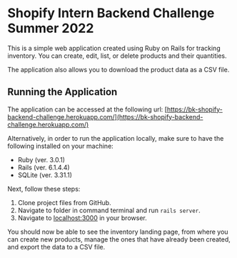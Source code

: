 # Shopify Intern Backend Challenge Summer 2022

This is a simple web application created using Ruby on Rails for tracking inventory. You can create, edit, list, or delete products and their quantities.

The application also allows you to download the product data as a CSV file.

## Running the Application

The application can be accessed at the following url: [https://bk-shopify-backend-challenge.herokuapp.com/](https://bk-shopify-backend-challenge.herokuapp.com/)

Alternatively, in order to run the application locally, make sure to have the following installed on your machine:

* Ruby (ver. 3.0.1)
* Rails (ver. 6.1.4.4)
* SQLite (ver. 3.31.1)

Next, follow these steps:

1. Clone project files from GitHub.
2. Navigate to folder in command terminal and run `rails server`.
3. Navigate to [localhost:3000](http://localhost:3000/) in your browser.

You should now be able to see the inventory landing page, from where you can create new products, manage the ones that have already been created, and export the data to a CSV file.
